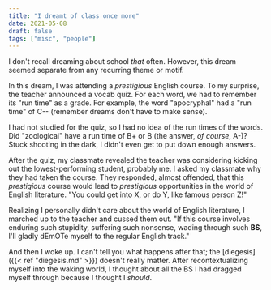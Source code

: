 ```yaml
---
title: "I dreamt of class once more"
date: 2021-05-08
draft: false
tags: ["misc", "people"]
---
```

I don't recall dreaming about school _that_ often. However, this dream seemed separate from any recurring theme or motif.

In this dream, I was attending a _prestigious_ English course. To my surprise, the teacher announced a vocab quiz. For each word, we had to remember its "run time" as a grade. For example, the word "apocryphal" had a "run time" of C-- (remember dreams don't have to make sense).

I had not studied for the quiz, so I had no idea of the run times of the words. Did "zoological" have a run time of B+ or B (the answer, _of course_, A-)? Stuck shooting in the dark, I didn't even get to put down enough answers.

After the quiz, my classmate revealed the teacher was considering kicking out the lowest-performing student, probably me. I asked my classmate why they had taken the course. They responded, almost offended, that this _prestigious_ course would lead to _prestigious_ opportunities in the world of English literature. "You could get into X, or do Y, like famous person Z!"

Realizing I personally didn't care about the world of English literature, I marched up to the teacher and cussed them out. "If this course involves enduring such stupidity, suffering such nonsense, wading through such **BS**, I'll gladly dEmOTe myself to the regular English track."

And then I woke up. I can't tell you what happens after that; the [diegesis]({{< ref "diegesis.md" >}}) doesn't really matter. After recontextualizing myself into the waking world, I thought about all the BS I had dragged myself through because I thought I _should_.
